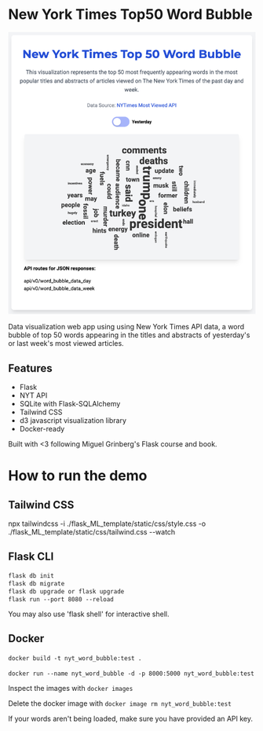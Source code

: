 # New York Times Top50 Word Bubble

![Screenshot of the New York Times word bubble demo.](./demo.png)

Data visualization web app using using New York Times API data, a word bubble of top 50 words appearing in the titles and abstracts of yesterday's or last week's most viewed articles.

## Features
- Flask
- NYT API
- SQLite with Flask-SQLAlchemy
- Tailwind CSS
- d3 javascript visualization library
- Docker-ready

Built with <3 following Miguel Grinberg's Flask course and book. 

# How to run the demo

## Tailwind CSS

npx tailwindcss -i ./flask_ML_template/static/css/style.css -o ./flask_ML_template/static/css/tailwind.css --watch

## Flask CLI

```
flask db init
flask db migrate 
flask db upgrade or flask upgrade
flask run --port 8080 --reload
```

You may also use 'flask shell' for interactive shell.

## Docker

```docker build -t nyt_word_bubble:test .```

```docker run --name nyt_word_bubble -d -p 8000:5000 nyt_word_bubble:test```

Inspect the images with
```docker images```

Delete the docker image with
```docker image rm nyt_word_bubble:test```

If your words aren't being loaded, make sure you have provided an API key.